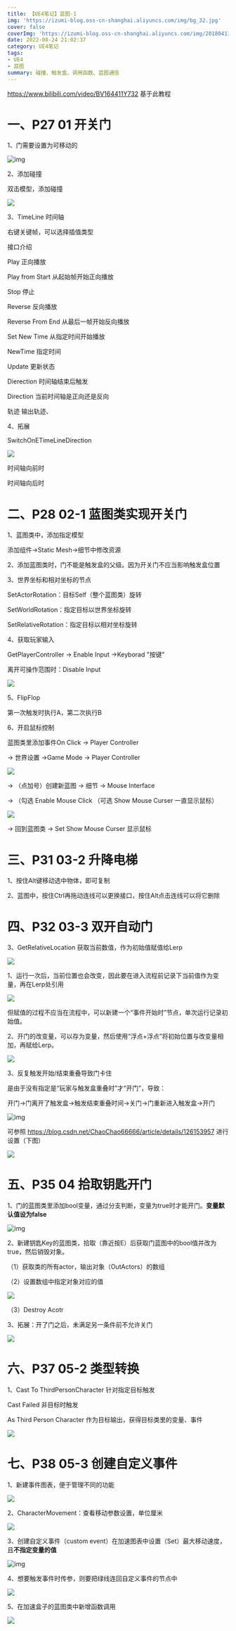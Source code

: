 ```yaml
---
title: 【UE4笔记】蓝图-1
img: 'https://izumi-blog.oss-cn-shanghai.aliyuncs.com/img/bg_32.jpg'
cover: false
coverImg: 'https://izumi-blog.oss-cn-shanghai.aliyuncs.com/img/20180413101445_VXV2l.png'
date: 2022-08-24 21:02:37
category: UE4笔记
tags: 
- UE4
- 蓝图
summary: 碰撞、触发盒、调用函数、蓝图通信
---
```

<!--more-->

https://www.bilibili.com/video/BV164411Y732 基于此教程

# 一、P27 01 开关门

1、门需要设置为可移动的

![img](https://izumi-blog.oss-cn-shanghai.aliyuncs.com/img/20221105155137.png)

2、添加碰撞

双击模型，添加碰撞

![](https://izumi-blog.oss-cn-shanghai.aliyuncs.com/img/20221105161717.png)

3、TimeLine 时间轴

右键关键帧，可以选择插值类型

接口介绍

Play 正向播放

Play from Start 从起始帧开始正向播放

Stop 停止

Reverse 反向播放

Reverse From End 从最后一帧开始反向播放

Set New Time 从指定时间开始播放

NewTime 指定时间

Update 更新状态

Dierection 时间轴结束后触发

Direction 当前时间轴是正向还是反向

轨迹 输出轨迹、

4、拓展

SwitchOnETimeLineDirection

![](https://izumi-blog.oss-cn-shanghai.aliyuncs.com/img/20221206154633.png)

时间轴向前时

时间轴向后时

# 二、P28 02-1 蓝图类实现开关门

1、蓝图类中，添加指定模型

添加组件→Static Mesh→细节中修改资源

2、添加蓝图类时，门不能是触发盒的父级。因为开关门不应当影响触发盒位置

3、世界坐标和相对坐标的节点

SetActorRotation：目标Self（整个蓝图类）旋转

SetWorldRotation：指定目标以世界坐标旋转

SetRelativeRotation：指定目标以相对坐标旋转

4、获取玩家输入

GetPlayerController → Enable Input →Keyborad "按键"

离开可操作范围时：Disable Input

![](https://izumi-blog.oss-cn-shanghai.aliyuncs.com/img/20221105134802.png)

5、FlipFlop

第一次触发时执行A，第二次执行B

6、开启鼠标控制

蓝图类里添加事件On Click → Player Controller

→ 世界设置 →Game Mode → Player Controller

![](https://izumi-blog.oss-cn-shanghai.aliyuncs.com/img/20221105143342.png)

→ （点加号）创建新蓝图 → 细节 → Mouse Interface

→ （勾选 Enable Mouse Click （可选 Show Mouse Curser 一直显示鼠标）

![](https://izumi-blog.oss-cn-shanghai.aliyuncs.com/img/20221105143408.png)

→ 回到蓝图类 → Set Show Mouse Curser 显示鼠标

# 三、P31 03-2 升降电梯

1、按住Alt键移动选中物体，即可复制

2、蓝图中，按住Ctrl再拖动连线可以更换接口，按住Alt点击连线可以将它删除

# 四、P32 03-3 双开自动门

3、GetRelativeLocation 获取当前数值，作为初始值赋值给Lerp

![](https://izumi-blog.oss-cn-shanghai.aliyuncs.com/img/20221105164539.png)

1、运行一次后，当前位置也会改变，因此要在进入流程前记录下当前值作为变量，再在Lerp处引用

![](https://izumi-blog.oss-cn-shanghai.aliyuncs.com/img/20221105165456.png)

但赋值的过程不应当在流程中，可以新建一个“事件开始时”节点，单次运行记录初始值。

2、开门的改变量，可以存为变量，然后使用“浮点+浮点”将初始位置与改变量相加，再赋给Lerp。

![](https://izumi-blog.oss-cn-shanghai.aliyuncs.com/img/20221105170441.png)

3、反复触发开始/结束重叠导致门卡住

是由于没有指定是“玩家与触发盒重叠时”才“开门”，导致：

开门→门离开了触发盒→触发结束重叠时间→关门→门重新进入触发盒→开门

![img](https://izumi-blog.oss-cn-shanghai.aliyuncs.com/img/20221105170321.png)

可参照 https://blog.csdn.net/ChaoChao66666/article/details/126153957 进行设置（下图）

![](https://izumi-blog.oss-cn-shanghai.aliyuncs.com/img/20221105173745.png)

# 五、P35 04 拾取钥匙开门

1、门的蓝图类里添加bool变量，通过分支判断，变量为true时才能开门。**变量默认值设为false**

![img](https://izumi-blog.oss-cn-shanghai.aliyuncs.com/img/20221109110013.png)

2、新建钥匙Key的蓝图类，拾取（靠近按E）后获取门蓝图中的bool值并改为true，然后销毁对象。

（1）获取类的所有actor，输出对象（OutActors）的数组

（2）设置数组中指定对象对应的值

![](https://izumi-blog.oss-cn-shanghai.aliyuncs.com/img/20221109110754.png)

（3）Destroy Acotr

3、拓展：开了门之后，未满足另一条件前不允许关门

![](https://izumi-blog.oss-cn-shanghai.aliyuncs.com/img/20221109112847.png)

# 六、P37 05-2 类型转换

1、Cast To ThirdPersonCharacter 针对指定目标触发

Cast Failed 非目标时触发

As Third Person Character 作为目标输出，获得目标类里的变量、事件

![](https://izumi-blog.oss-cn-shanghai.aliyuncs.com/img/20221109203138.png)

# 七、P38 05-3 创建自定义事件

1、新建事件图表，便于管理不同的功能

![](https://izumi-blog.oss-cn-shanghai.aliyuncs.com/img/20221109204905.png)

2、CharacterMovement：查看移动参数设置，单位厘米

![](https://izumi-blog.oss-cn-shanghai.aliyuncs.com/img/20221109210919.png)

3、创建自定义事件（custom event）在加速图表中设置（Set）最大移动速度，且**不指定变量的值**

![img](https://izumi-blog.oss-cn-shanghai.aliyuncs.com/img/20221109211433.png)

4、想要触发事件时传参，则要把绿线连回自定义事件的节点中

![](https://izumi-blog.oss-cn-shanghai.aliyuncs.com/img/20221109211955.png)

5、在加速盒子的蓝图类中新增函数调用

![](https://izumi-blog.oss-cn-shanghai.aliyuncs.com/img/20221109212145.png)
